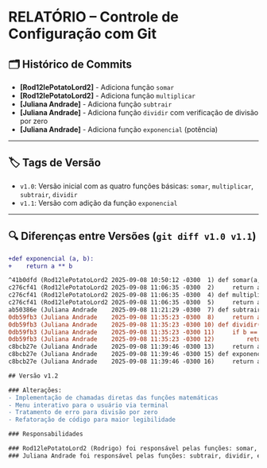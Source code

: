# RELATÓRIO – Controle de Configuração com Git

## 🗂️ Histórico de Commits

- **[Rod12lePotatoLord2]** - Adiciona função `somar`  
- **[Rod12lePotatoLord2]** - Adiciona função `multiplicar`  
- **[Juliana Andrade]** - Adiciona função `subtrair`  
- **[Juliana Andrade]** - Adiciona função `dividir` com verificação de divisão por zero  
- **[Juliana Andrade]** - Adiciona função `exponencial` (potência)

---

## 🏷️ Tags de Versão

- `v1.0`: Versão inicial com as quatro funções básicas: `somar`, `multiplicar`, `subtrair`, `dividir`
- `v1.1`: Versão com adição da função `exponencial`

---

## 🔍 Diferenças entre Versões (`git diff v1.0 v1.1`)

```diff
+def exponencial (a, b):
+    return a ** b

^41b0dfd (Rod12lePotatoLord2 2025-09-08 10:50:12 -0300  1) def somar(a, b):
c276cf41 (Rod12lePotatoLord2 2025-09-08 11:06:35 -0300  2)     return a + b
c276cf41 (Rod12lePotatoLord2 2025-09-08 11:06:35 -0300  4) def multiplicar(a, b):
c276cf41 (Rod12lePotatoLord2 2025-09-08 11:06:35 -0300  5)     return a * b
ab50386e (Juliana Andrade    2025-09-08 11:21:29 -0300  7) def subtrair (a, b):
0db59fb3 (Juliana Andrade    2025-09-08 11:35:23 -0300  8)     return a - b
0db59fb3 (Juliana Andrade    2025-09-08 11:35:23 -0300 10) def dividir(a, b):
0db59fb3 (Juliana Andrade    2025-09-08 11:35:23 -0300 11)     if b == 0:
0db59fb3 (Juliana Andrade    2025-09-08 11:35:23 -0300 12)         return "Erro: Divisão por 0!"
c8bcb27e (Juliana Andrade    2025-09-08 11:39:46 -0300 13)     return a / b
c8bcb27e (Juliana Andrade    2025-09-08 11:39:46 -0300 15) def exponencial (a, b):
c8bcb27e (Juliana Andrade    2025-09-08 11:39:46 -0300 16)     return a ** b

## Versão v1.2

### Alterações:
- Implementação de chamadas diretas das funções matemáticas
- Menu interativo para o usuário via terminal
- Tratamento de erro para divisão por zero
- Refatoração de código para maior legibilidade

### Responsabilidades

### Rod12lePotatoLord2 (Rodrigo) foi responsável pelas funções: somar, multiplicar, melhorias no código, interface interativa tag v1.1 e v1.2
### Juliana Andrade foi responsável pelas funções: subtrair, dividir, exponencial, tag v1.0